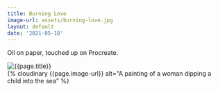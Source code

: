 ```yaml
---
title: Burning Love
image-url: assets/burning-love.jpg
layout: default
date: '2021-05-18'
---
```


Oil on paper, touched up on Procreate.

<img class="artwork" title="{{page.title}}" src= "/pictures/{{page.image-url}}" />

<div>
{% cloudinary {{page.image-url}} alt="A painting of a woman dipping a child into the sea" %}
</div>